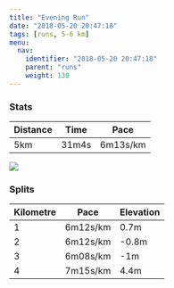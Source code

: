 ```yaml
---
title: "Evening Run"
date: "2018-05-20 20:47:18"
tags: [runs, 5-6 km]
menu:
  nav:
    identifier: "2018-05-20 20:47:18"
    parent: "runs"
    weight: 130
---
```


### Stats

| Distance | Time | Pace |
|----------|------|------|
|5km|31m4s|6m13s/km|

<img src='https://maps.googleapis.com/maps/api/staticmap?maptype=roadmap&path=enc:wwjeIjhyLPgD`BxBHbKhF|L~H|DpJjPjHtVtFtc@i@}@Z`o@eB`UvBgS@cXs@kWn@`BaCqQeLmi@{JmQwD]kDaEkIk\l@lA&key=AIzaSyAfqMeaZ1CCJFGP5cWud__oZnT_Pybg-1M&size=800x800&markers=color:yellow|label:S|53.47212,-2.26454&markers=color:green|label:F|53.471999999999994,-2.26397'>

### Splits

| Kilometre | Pace | Elevation |
|------|------|-----------|
|1|6m12s/km|0.7m|
|2|6m12s/km|-0.8m|
|3|6m08s/km|-1m|
|4|7m15s/km|4.4m|
